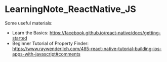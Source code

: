 # LearningNote_ReactNative_JS

Some useful materials:

- Learn the Basics: https://facebook.github.io/react-native/docs/getting-started
- Beginner Tutorial of Property Finder: https://www.raywenderlich.com/485-react-native-tutorial-building-ios-apps-with-javascript#comments
